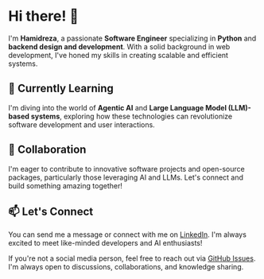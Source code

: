 # Hi there! 👋

I'm **Hamidreza**, a passionate **Software Engineer** specializing in **Python** and **backend design and development**. With a solid background in web development, I've honed my skills in creating scalable and efficient systems.

## 🌱 Currently Learning

I'm diving into the world of **Agentic AI** and **Large Language Model (LLM)-based systems**, exploring how these technologies can revolutionize software development and user interactions.

## 🤝 Collaboration

I'm eager to contribute to innovative software projects and open-source packages, particularly those leveraging AI and LLMs. Let's connect and build something amazing together!

## 📫 Let's Connect

You can send me a message or connect with me on [LinkedIn](https://www.linkedin.com/in/hrahmadi71). I'm always excited to meet like-minded developers and AI enthusiasts!

If you're not a social media person, feel free to reach out via [GitHub Issues](https://github.com/hrahmad71/hrahmadi71/issues). I'm always open to discussions, collaborations, and knowledge sharing.
